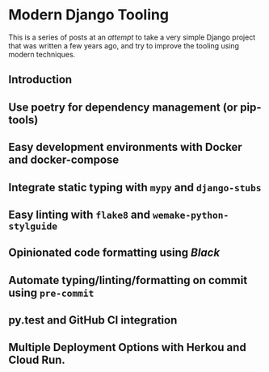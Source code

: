 # Modern Django Tooling

This is a series of posts at an _attempt_ to take a very simple Django project
that was written a few years ago, and try to improve the tooling using modern
techniques.

## Introduction

## Use poetry for dependency management (or pip-tools)

## Easy development environments with Docker and docker-compose

## Integrate static typing with `mypy` and `django-stubs`

## Easy linting with `flake8` and `wemake-python-stylguide`

## Opinionated code formatting using _Black_

## Automate typing/linting/formatting on commit using `pre-commit`

## py.test and GitHub CI integration

## Multiple Deployment Options with Herkou and Cloud Run.
